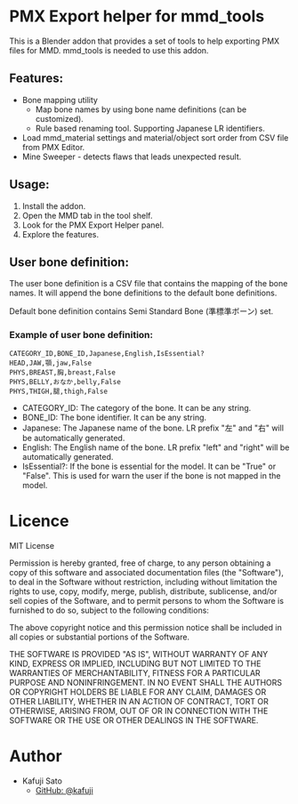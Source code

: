 # PMX Export helper for mmd_tools

This is a Blender addon that provides a set of tools to help exporting PMX files for MMD.
mmd_tools is needed to use this addon.

## Features:

- Bone mapping utility
  - Map bone names by using bone name definitions (can be customized).
  - Rule based renaming tool. Supporting Japanese LR identifiers.
- Load mmd_material settings and material/object sort order from CSV file from PMX Editor.
- Mine Sweeper - detects flaws that leads unexpected result.

## Usage:

1. Install the addon.
2. Open the MMD tab in the tool shelf.
3. Look for the PMX Export Helper panel.
4. Explore the features.


## User bone definition:

The user bone definition is a CSV file that contains the mapping of the bone names.
It will append the bone definitions to the default bone definitions.

Default bone definition contains Semi Standard Bone (準標準ボーン) set.

### Example of user bone definition:

```csv
CATEGORY_ID,BONE_ID,Japanese,English,IsEssential?
HEAD,JAW,顎,jaw,False
PHYS,BREAST,胸,breast,False
PHYS,BELLY,おなか,belly,False
PHYS,THIGH,腿,thigh,False
```


- CATEGORY_ID: The category of the bone. It can be any string.
- BONE_ID: The bone identifier. It can be any string.
- Japanese: The Japanese name of the bone. LR prefix "左" and "右" will be automatically generated.
- English: The English name of the bone. LR prefix "left" and "right" will be automatically generated.
- IsEssential?: If the bone is essential for the model. It can be "True" or "False". This is used for warn the user if the bone is not mapped in the model.


# Licence

MIT License

Permission is hereby granted, free of charge, to any person obtaining a copy
of this software and associated documentation files (the "Software"), to deal
in the Software without restriction, including without limitation the rights
to use, copy, modify, merge, publish, distribute, sublicense, and/or sell
copies of the Software, and to permit persons to whom the Software is
furnished to do so, subject to the following conditions:

The above copyright notice and this permission notice shall be included in all
copies or substantial portions of the Software.

THE SOFTWARE IS PROVIDED "AS IS", WITHOUT WARRANTY OF ANY KIND, EXPRESS OR
IMPLIED, INCLUDING BUT NOT LIMITED TO THE WARRANTIES OF MERCHANTABILITY,
FITNESS FOR A PARTICULAR PURPOSE AND NONINFRINGEMENT. IN NO EVENT SHALL THE
AUTHORS OR COPYRIGHT HOLDERS BE LIABLE FOR ANY CLAIM, DAMAGES OR OTHER
LIABILITY, WHETHER IN AN ACTION OF CONTRACT, TORT OR OTHERWISE, ARISING FROM,
OUT OF OR IN CONNECTION WITH THE SOFTWARE OR THE USE OR OTHER DEALINGS IN THE
SOFTWARE.

# Author

- Kafuji Sato
  - [GitHub: @kafuji](https://github.com/kafuji/)
